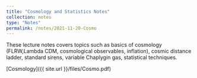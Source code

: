 ```yaml
---
title: "Cosmology and Statistics Notes"
collection: notes
type: "Notes"
permalink: /notes/2021-11-20-Cosmo
---
```



These lecture notes covers topics such as basics of cosmology (FLRW,Lambda CDM, cosmological observables, inflation), cosmic distance ladder, standard sirens, variable Chaplygin gas, statistical techniques. 

[Cosmology]({{ site.url }}/files/Cosmo.pdf)





